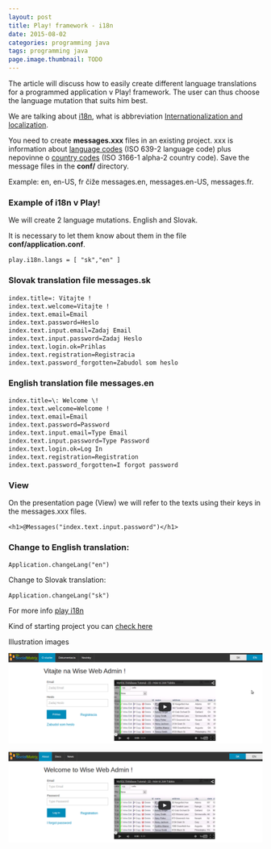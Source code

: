 ```yaml
---
layout: post
title: Play! framework - i18n
date: 2015-08-02
categories: programming java
tags: programming java
page.image.thumbnail: TODO
---
```


The article will discuss how to easily create different language translations for a programmed application
v Play! framework. The user can thus choose the language mutation that suits him best.

We are talking about [i18n](https://en.wikipedia.org/wiki/Internationalization_and_localization), 
what is abbreviation [Internationalization and localization](https://en.wikipedia.org/wiki/Internationalization_and_localization).

You need to create **messages.xxx** files in an existing project. xxx is information about
[language codes](https://www.loc.gov/standards/iso639-2/php/code_list.php) (ISO 639-2 language code) plus nepovinne o 
[country codes](http://data.okfn.org/data/core/country-list) (ISO 3166-1 alpha-2 country code). 
Save the message files in the **conf/** directory.


Example: en, en-US, fr čiže messages.en, messages.en-US, messages.fr. 


### Example of i18n v Play!


We will create 2 language mutations. English and Slovak.

It is necessary to let them know about them in the file **conf/application.conf**.

```
play.i18n.langs = [ "sk","en" ]
```


### Slovak translation file messages.sk

 
```
index.title=: Vitajte !
index.text.welcome=Vitajte !
index.text.email=Email
index.text.password=Heslo
index.text.input.email=Zadaj Email
index.text.input.password=Zadaj Heslo
index.text.login.ok=Prihlas
index.text.registration=Registracia
index.text.password_forgotten=Zabudol som heslo
``` 


### English translation file messages.en

 
```
index.title=\: Welcome \!
index.text.welcome=Welcome !
index.text.email=Email
index.text.password=Password
index.text.input.email=Type Email
index.text.input.password=Type Password
index.text.login.ok=Log In
index.text.registration=Registration
index.text.password_forgotten=I forgot password
```

### View

On the presentation page (View) we will refer to the texts using their keys in the messages.xxx files.
 
```
<h1>@Messages("index.text.input.password")</h1>
```

### Change to English translation:

```
Application.changeLang("en")
``` 

Change to Slovak translation:

```
Application.changeLang("sk")
```

For more info [play i18n](https://www.playframework.com/documentation/2.3.x/ScalaI18N)

Kind of starting project you can [check here](https://bitbucket.org/peterszatmary/playstartproject)

Illustration images

![sk](/assets/icode/sk.png)

![en](/assets/icode/en.png)